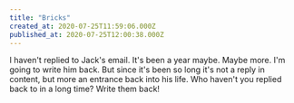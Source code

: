 ```yaml
---
title: "Bricks"
created_at: 2020-07-25T11:59:06.000Z
published_at: 2020-07-25T12:00:38.000Z
---
```

I haven't replied to Jack's email. It's been a year maybe. Maybe more. I'm going to write him back. But since it's been so long it's not a reply in content, but more an entrance back into his life. Who haven't you replied back to in a long time? Write them back!

